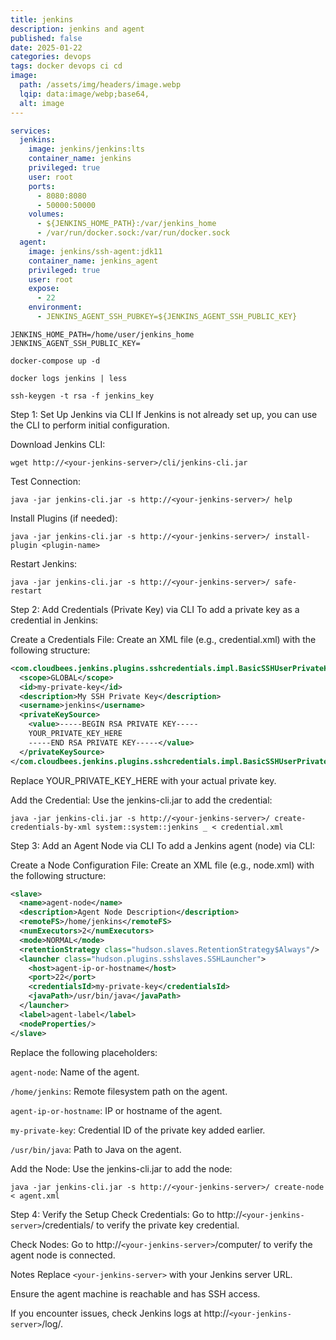 ```yaml
---
title: jenkins
description: jenkins and agent
published: false
date: 2025-01-22
categories: devops
tags: docker devops ci cd
image:
  path: /assets/img/headers/image.webp
  lqip: data:image/webp;base64,
  alt: image
---
```




```yaml
services:
  jenkins:
    image: jenkins/jenkins:lts
    container_name: jenkins
    privileged: true
    user: root
    ports:
      - 8080:8080
      - 50000:50000
    volumes:
      - ${JENKINS_HOME_PATH}:/var/jenkins_home
      - /var/run/docker.sock:/var/run/docker.sock
  agent:
    image: jenkins/ssh-agent:jdk11
    container_name: jenkins_agent
    privileged: true
    user: root
    expose:
      - 22
    environment:
      - JENKINS_AGENT_SSH_PUBKEY=${JENKINS_AGENT_SSH_PUBLIC_KEY}
```


```text
JENKINS_HOME_PATH=/home/user/jenkins_home
JENKINS_AGENT_SSH_PUBLIC_KEY=
```


```shell
docker-compose up -d
```

```shell
docker logs jenkins | less
```

```shell
ssh-keygen -t rsa -f jenkins_key
```


Step 1: Set Up Jenkins via CLI
If Jenkins is not already set up, you can use the CLI to perform initial configuration.

Download Jenkins CLI:

```shell
wget http://<your-jenkins-server>/cli/jenkins-cli.jar
```

Test Connection:

```shell
java -jar jenkins-cli.jar -s http://<your-jenkins-server>/ help
```

Install Plugins (if needed):

```shell
java -jar jenkins-cli.jar -s http://<your-jenkins-server>/ install-plugin <plugin-name>
```
Restart Jenkins:

```shell
java -jar jenkins-cli.jar -s http://<your-jenkins-server>/ safe-restart
```
Step 2: Add Credentials (Private Key) via CLI
To add a private key as a credential in Jenkins:

Create a Credentials File:
Create an XML file (e.g., credential.xml) with the following structure:

```xml
<com.cloudbees.jenkins.plugins.sshcredentials.impl.BasicSSHUserPrivateKey>
  <scope>GLOBAL</scope>
  <id>my-private-key</id>
  <description>My SSH Private Key</description>
  <username>jenkins</username>
  <privateKeySource>
    <value>-----BEGIN RSA PRIVATE KEY-----
    YOUR_PRIVATE_KEY_HERE
    -----END RSA PRIVATE KEY-----</value>
  </privateKeySource>
</com.cloudbees.jenkins.plugins.sshcredentials.impl.BasicSSHUserPrivateKey>
```
Replace YOUR_PRIVATE_KEY_HERE with your actual private key.

Add the Credential:
Use the jenkins-cli.jar to add the credential:

```shell
java -jar jenkins-cli.jar -s http://<your-jenkins-server>/ create-credentials-by-xml system::system::jenkins _ < credential.xml
```
Step 3: Add an Agent Node via CLI
To add a Jenkins agent (node) via CLI:

Create a Node Configuration File:
Create an XML file (e.g., node.xml) with the following structure:

```xml
<slave>
  <name>agent-node</name>
  <description>Agent Node Description</description>
  <remoteFS>/home/jenkins</remoteFS>
  <numExecutors>2</numExecutors>
  <mode>NORMAL</mode>
  <retentionStrategy class="hudson.slaves.RetentionStrategy$Always"/>
  <launcher class="hudson.plugins.sshslaves.SSHLauncher">
    <host>agent-ip-or-hostname</host>
    <port>22</port>
    <credentialsId>my-private-key</credentialsId>
    <javaPath>/usr/bin/java</javaPath>
  </launcher>
  <label>agent-label</label>
  <nodeProperties/>
</slave>
```
Replace the following placeholders:

`agent-node`: Name of the agent.

`/home/jenkins`: Remote filesystem path on the agent.

`agent-ip-or-hostname`: IP or hostname of the agent.

`my-private-key`: Credential ID of the private key added earlier.

`/usr/bin/java`: Path to Java on the agent.

Add the Node:
Use the jenkins-cli.jar to add the node:

```shell
java -jar jenkins-cli.jar -s http://<your-jenkins-server>/ create-node < agent.xml
```
Step 4: Verify the Setup
Check Credentials:
Go to http://`<your-jenkins-server>`/credentials/ to verify the private key credential.

Check Nodes:
Go to http://`<your-jenkins-server>`/computer/ to verify the agent node is connected.

Notes
Replace `<your-jenkins-server>` with your Jenkins server URL.

Ensure the agent machine is reachable and has SSH access.

If you encounter issues, check Jenkins logs at http://`<your-jenkins-server>`/log/.